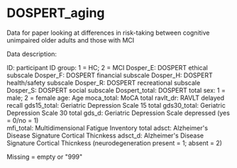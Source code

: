 # DOSPERT_aging
Data for paper looking at differences in risk-taking between cognitive unimpaired older adults and those with MCI

Data description:

ID: participant ID
group: 1 = HC; 2 = MCI
Dosper_E: DOSPERT ethical subscale
Dosper_F: DOSPERT financial subscale
Dosper_H: DOSPERT health/safety subscale
Dosper_R: DOSPERT recreational subscale
Dosper_S: DOSPERT social subscale
Dospert_total: DOSPERT total
sex: 1 = male; 2 = female
age: Age
moca_total: MoCA total
ravlt_dr: RAVLT delayed recall
gds15_total: Geriatric Depression Scale 15 total
gds30_total: Geriatric Depression Scale 30 total
gds_d: Geriatric Depression Scale depressed (yes = 0/no = 1)	
mfi_total: Multidimensional Fatigue Inventory total
adsct: Alzheimer's Disease Signature Cortical Thicnkess
adsct_d: Alzheimer's Disease Signature Cortical Thicnkess	(neurodegeneration present = 1; absent = 2)

Missing = empty or "999"
